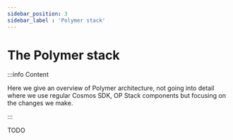 ```yaml
---
sidebar_position: 3
sidebar_label : 'Polymer stack'
---
```


# The Polymer stack

:::info Content

Here we give an overview of Polymer architecture, not going into detail where we use regular Cosmos SDK, OP Stack components but focusing on the changes we make.

:::

TODO